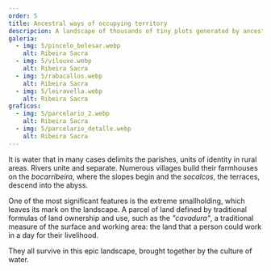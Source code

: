 ```yaml
---
order: 5
title: Ancestral ways of occupying territory
descripcion: A landscape of thousands of tiny plots generated by ancestral formulas of land ownership and management, adapted to a rugged territory.
galeria:
  - img: 5/pincelo_belesar.webp
    alt: Ribeira Sacra
  - img: 5/vilouxe.webp
    alt: Ribeira Sacra
  - img: 5/rabacallos.webp
    alt: Ribeira Sacra
  - img: 5/leiravella.webp
    alt: Ribeira Sacra
graficos:
  - img: 5/parcelario_2.webp
    alt: Ribeira Sacra
  - img: 5/parcelario_detalle.webp
    alt: Ribeira Sacra
---
```


It is water that in many cases delimits the parishes, units of identity in rural areas. Rivers unite and separate. Numerous villages build their farmhouses on the _bocarribeira_, where the slopes begin and the _socalcos_, the terraces, descend into the abyss.

One of the most significant features is the extreme smallholding, which leaves its mark on the landscape. A parcel of land defined by traditional formulas of land ownership and use, such as the _"cavadura"_, a traditional measure of the surface and working area: the land that a person could work in a day for their livelihood.

They all survive in this epic landscape, brought together by the culture of water.
